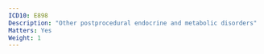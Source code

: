 ```yaml
---
ICD10: E898
Description: "Other postprocedural endocrine and metabolic disorders"
Matters: Yes
Weight: 1
---
```


